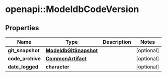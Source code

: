 # openapi::ModeldbCodeVersion


## Properties
Name | Type | Description | Notes
------------ | ------------- | ------------- | -------------
**git_snapshot** | [**ModeldbGitSnapshot**](modeldbGitSnapshot.md) |  | [optional] 
**code_archive** | [**CommonArtifact**](commonArtifact.md) |  | [optional] 
**date_logged** | **character** |  | [optional] 


